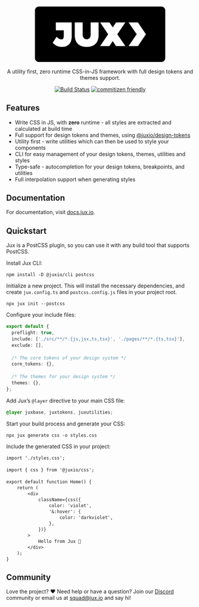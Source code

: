 <p align="center">
  <a href="https://www.jux.io" target="_blank">
    <img alt="Jux" src="website/src/assets/JuxButtonWhite.png" width="350">
  </a>
</p>

<p align="center">
A utility first, zero runtime CSS-in-JS framework with full design tokens and themes support.
</p>

<p align="center">
    <a href="https://github.com/jux-io/toolkit/actions"><img src="https://github.com/jux-io/toolkit/actions/workflows/release.yml/badge.svg" alt="Build Status"></a>
    <a href="https://www.npmjs.com/package/@juxio/cli"><img src="https://img.shields.io/badge/commitizen-friendly-brightgreen.svg" alt="commitizen friendly"></a>
</p>

## Features
- Write CSS in JS, with **zero** runtime - all styles are extracted and calculated at build time
- Full support for design tokens and themes, using [@juxio/design-tokens](packages/design-tokens/README.md)
- Utility first - write utilities which can then be used to style your components
- CLI for easy management of your design tokens, themes, utilities and styles
- Type-safe - autocompletion for your design tokens, breakpoints, and utilities
- Full interpolation support when generating styles

## Documentation

For documentation, visit [docs.jux.io](https://docs.jux.io).

## Quickstart

Jux is a PostCSS plugin, so you can use it with any build tool that supports PostCSS.

Install Jux CLI:
```
npm install -D @juxio/cli postcss
```

Initialize a new project. This will install the necessary dependencies, and create `jux.config.ts` and `postcss.config.js` files in your project root.
```
npx jux init --postcss
```
   
Configure your include files:
```typescript
export default {
  preflight: true,
  include: ['./src/**/*.{js,jsx,ts,tsx}', './pages/**/*.{ts,tsx}'],
  exclude: [],

  /* The core tokens of your design system */
  core_tokens: {},

  /* The themes for your design system */
  themes: {},
};
```
   
Add Jux’s `@layer` directive to your main CSS file:
```css
@layer juxbase, juxtokens, juxutilities;
```
   
Start your build process and generate your CSS:
```
npx jux generate css -o styles.css
```
   
Include the generated CSS in your project:
```tsx
import './styles.css';

import { css } from '@juxio/css';

export default function Home() {
    return (
        <div
            className={css({
                color: 'violet',
                '&:hover': {
                    color: 'darkviolet',
                },
            })}
        >
            Hello from Jux 🤖
        </div>
    );
}
```

## Community

Love the project? ♥️ Need help or have a question? Join our [Discord](https://discord.gg/xa4PR7T9) community or email us at [squad@jux.io](mailto:squad@jux.io) and say hi!

